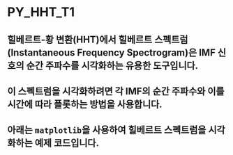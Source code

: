 # PY_HHT_T1

## 힐베르트-황 변환(HHT)에서 힐베르트 스펙트럼(Instantaneous Frequency Spectrogram)은 IMF 신호의 순간 주파수를 시각화하는 유용한 도구입니다. 
## 이 스펙트럼을 시각화하려면 각 IMF의 순간 주파수와 이를 시간에 따라 플롯하는 방법을 사용합니다. 
## 아래는 `matplotlib`을 사용하여 힐베르트 스펙트럼을 시각화하는 예제 코드입니다.


 
